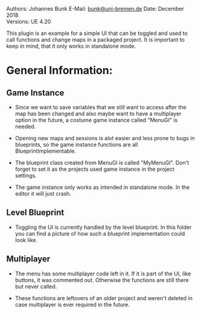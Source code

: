 Authors: Johannes Bunk
E-Mail: bunk@uni-bremen.de
Date: December 2018  
Versions: UE 4.20 

This plugin is an example for a simple UI that can be toggled and used to call functions and change maps in a packaged project. It is important to keep in mind, that it only works in standalone mode. 

# General Information:

## Game Instance

* Since we want to save variables that we still want to access after the map has been changed and also maybe want to have a multiplayer option in the future, a costume game instance called "MenuGI" is needed. 

* Opening new maps and sessions is alot easier and less prone to bugs in blueprints, so the game instance functions are all BlueprintImplementable. 

* The blueprint class created from MenuGI is called "MyMenuGI". Don't forget to set it as the projects used game instance in the project settings. 

* The game instance only works as intended in standalone mode. In the editor it will just crash. 

## Level Blueprint

* Toggling the UI is currently handled by the level blueprint. In this folder you can find a picture of how such a blueprint implementation could look like. 

## Multiplayer

* The menu has some multiplayer code left in it. If it is part of the UI, like buttons, it was commented out. Otherwise the functions are still there but never called. 

* These functions are leftovers of an older project and weren't deleted in case multiplayer is ever required in the future. 